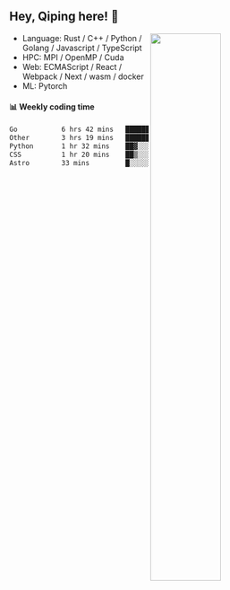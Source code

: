 

## Hey, Qiping here! :wave:

[<img align="right" width="50%" src="https://github-readme-stats.vercel.app/api?username=ppppqp&theme=dark&show_icons=true">](https://metrics.lecoq.io/ppppqp?template=classic)



-   Language: Rust / C++ / Python / Golang / Javascript / TypeScript
-   HPC: MPI / OpenMP / Cuda
-   Web: ECMAScript / React / Webpack / Next / wasm / docker
-   ML: Pytorch



#### :bar_chart: Weekly coding time

<!--START_SECTION:waka-->

```txt
Go           6 hrs 42 mins   ████████████░░░░░░░░░░░░░   47.60 %
Other        3 hrs 19 mins   ██████░░░░░░░░░░░░░░░░░░░   23.59 %
Python       1 hr 32 mins    ██▓░░░░░░░░░░░░░░░░░░░░░░   10.98 %
CSS          1 hr 20 mins    ██▒░░░░░░░░░░░░░░░░░░░░░░   09.53 %
Astro        33 mins         █░░░░░░░░░░░░░░░░░░░░░░░░   04.01 %
```

<!--END_SECTION:waka-->
